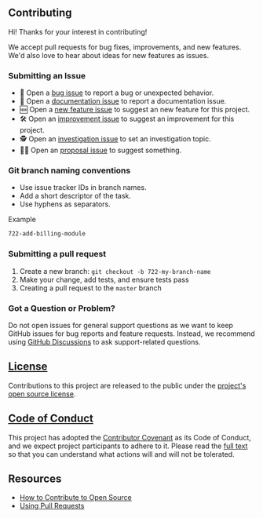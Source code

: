 ## Contributing

Hi! Thanks for your interest in contributing!

We accept pull requests for bug fixes, improvements, and new features. We'd also love to hear about ideas for new features as issues.

### Submitting an Issue

* 🐛 Open a [bug issue](https://github.com/fluxtech-me/frontik/issues/new?assignees=anushavan-karapetyan%2C+ruben-arushanyan&labels=bug&template=bug.md&title=) to report a bug or unexpected behavior.
* 📃 Open a [documentation issue](https://github.com/fluxtech-me/frontik/issues/new?assignees=anushavan-karapetyan%2C+ruben-arushanyan&labels=documentation&template=documentation.md&title=) to report a documentation issue.
* 🆕 Open a [new feature issue](https://github.com/fluxtech-me/frontik/issues/new?assignees=anushavan-karapetyan%2C+ruben-arushanyan&labels=new+feature&template=feature.md&title=) to suggest an new feature for this project.
* 🛠️ Open an [improvement issue](https://github.com/fluxtech-me/frontik/issues/new?assignees=anushavan-karapetyan%2C+ruben-arushanyan&labels=improvement&template=improvement.md&title=) to suggest an improvement for this project.
* 🕵 Open an [investigation issue](https://github.com/fluxtech-me/frontik/issues/new?assignees=anushavan-karapetyan%2C+ruben-arushanyan&labels=investigation&template=investigation.md&title=) to set an investigation topic.
* 🤌🏼 Open an [proposal issue](https://github.com/fluxtech-me/frontik/issues/new?assignees=anushavan-karapetyan%2C+ruben-arushanyan&labels=proposal&template=proposal.md&title=) to suggest something.

### Git branch naming conventions

- Use issue tracker IDs in branch names.
- Add a short descriptor of the task.
- Use hyphens as separators.

Example
```bash
722-add-billing-module
```
### Submitting a pull request

1. Create a new branch: `git checkout -b 722-my-branch-name`
1. Make your change, add tests, and ensure tests pass
1. Creating a pull request to the `master` branch

### Got a Question or Problem?

Do not open issues for general support questions as we want to keep GitHub issues for bug reports and feature requests. Instead, we recommend using [GitHub Discussions](https://github.com/fluxtech-me/frontik/discussions) to ask support-related questions.

## [License](https://github.com/fluxtech-me/frontik/blob/master/LICENSE)

Contributions to this project are released to the public under the [project's open source license](https://github.com/fluxtech-me/frontik/blob/master/LICENSE).

## [Code of Conduct](https://github.com/fluxtech-me/frontik/blob/master/CODE_OF_CONDUCT.md)

This project has adopted the [Contributor Covenant](https://www.contributor-covenant.org) as its Code of Conduct, and we expect project participants to adhere to it. Please read the [full text](https://github.com/fluxtech-me/frontik/blob/master/CODE_OF_CONDUCT.md) so that you can understand what actions will and will not be tolerated.

## Resources

- [How to Contribute to Open Source](https://opensource.guide/how-to-contribute/)
- [Using Pull Requests](https://docs.github.com/en/free-pro-team@latest/github/collaborating-with-issues-and-pull-requests/about-pull-requests)
